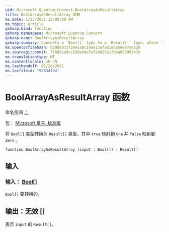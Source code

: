 ```yaml
---
uid: Microsoft.Quantum.Convert.BoolArrayAsResultArray
title: BoolArrayAsResultArray 函数
ms.date: 1/23/2021 12:00:00 AM
ms.topic: article
qsharp.kind: function
qsharp.namespace: Microsoft.Quantum.Convert
qsharp.name: BoolArrayAsResultArray
qsharp.summary: Converts a `Bool[]` type to a `Result[]` type, where `true` is mapped to `One` and `false` is mapped to `Zero`.
ms.openlocfilehash: b30da07272ee1a6c19ae13afa618ba5deb7aaa2d
ms.sourcegitcommit: 71605ea9cc630e84e7ef29027e1f0ea06299747e
ms.translationtype: MT
ms.contentlocale: zh-CN
ms.lasthandoff: 01/26/2021
ms.locfileid: "98834194"
---
```

# <a name="boolarrayasresultarray-function"></a>BoolArrayAsResultArray 函数

命名空间 [：](xref:Microsoft.Quantum.Convert)

包： [Microsoft 量子. 标准版](https://nuget.org/packages/Microsoft.Quantum.Standard)


将 `Bool[]` 类型转换为 `Result[]` 类型，其中 `true` 映射到 `One` 并 `false` 映射到 `Zero` 。

```qsharp
function BoolArrayAsResultArray (input : Bool[]) : Result[]
```


## <a name="input"></a>输入

### <a name="input--bool"></a>输入： [Bool](xref:microsoft.quantum.lang-ref.bool)[]

`Bool[]` 要转换的。



## <a name="output--__invalidresult__"></a>输出：__无效 <Result>__[]

表示 `input` 的 `Result[]`。